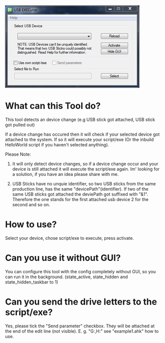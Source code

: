 ﻿![](screenshots/2018-03-1-14_35_37-USB_EXECutor.png)

# What can this Tool do?
This tool detects an device change (e.g USB stick got attached, USB stick got pulled out)

If a device change has occured then it will check if your selected device got attached
to the system. If so it will execute your script/exe (Or the inbuild HelloWorld script if you
haven't selected anything).

Please Note: 

1.  It will only detect device changes, so if a device change occur and your device
    is still attached it will execute the script/exe again. Im' looking for a solution, if you have
    an idea please share with me.
    
2.  USB Sticks have no unquie identifier, so two USB sticks from the same production line,
    has the same "devicePath"(identifier). If two of the same USB sticks got attached
    the deviePath got suffixed with "&1". Therefore the one stands for the first attached
    usb device 2 for the second and so on.

# How to use?
Select your device, chose script/exe to execute, press activate. 

# Can you use it without GUI?
You can configure this tool with the config completely without GUI, so you
can run it in the background. (state_active, state_hidden and state_hidden_taskbar to 1)

# Can you send the drive letters to the script/exe?
Yes, please tick the "Send parameter" checkbox. They will be attached at the end of the edit
line (not visible). E. g. "G:,H:" see "example1.ahk" how to use.